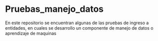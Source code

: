 # Pruebas_manejo_datos
En este repositorio se encuentran algunas de las pruebas de ingreso a entidades, en cuales se desarrollo un componente de manejo de datos o aprendizaje de maquinas

